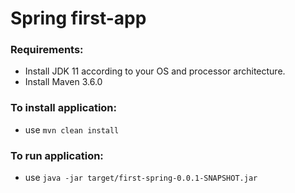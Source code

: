 # Spring first-app

### Requirements:

- Install JDK 11 according to your OS and processor architecture.
- Install Maven 3.6.0

### To install application:

- use `mvn clean install`

### To run application:

- use `java -jar target/first-spring-0.0.1-SNAPSHOT.jar`
